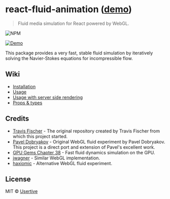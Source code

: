 # react-fluid-animation ([demo](https://usertive.github.io/react-fluid-animation/))

> Fluid media simulation for React powered by WebGL.

![NPM](https://img.shields.io/npm/v/@usertive/react-fluid-animation?color=red&label=NPM&logo=NPM&style=for-the-badge)

[![Demo](https://raw.githubusercontent.com/transitive-bullshit/react-fluid-animation/master/example/demo.gif)](https://github.com/usertive/react-fluid-animation)

This package provides a very fast, stable fluid simulation by iteratively solving the Navier-Stokes equations for incompressible flow.

## Wiki

* [Installation](/packages/lib/README.md#installation)
* [Usage](/packages/lib/README.md#usage)
* [Usage with server side rendering](/packages/lib/README.md#usage-with-server-side-rendering)
* [Props & types](/packages/lib/README.md#props--types)

## Credits

- [Travis Fischer](https://github.com/transitive-bullshit/react-fluid-animation) - The original repository created by Travis Fischer from which this project started.
- [Pavel Dobryakov](https://github.com/PavelDoGreat/WebGL-Fluid-Simulation) - Original WebGL fluid experiment by Pavel Dobryakov. This project is a direct port and extension of Pavel's excellent work.
- [GPU Gems Chapter 38](http://developer.download.nvidia.com/books/HTML/gpugems/gpugems_ch38.html) - Fast fluid dynamics simulation on the GPU.
- [jwagner](https://github.com/jwagner/fluidwebgl) - Similar WebGL implementation.
- [haxiomic](https://github.com/haxiomic/GPU-Fluid-Experiments) - Alternative WebGL fluid experiment.

## License

MIT © [Usertive](https://usertive.com)
